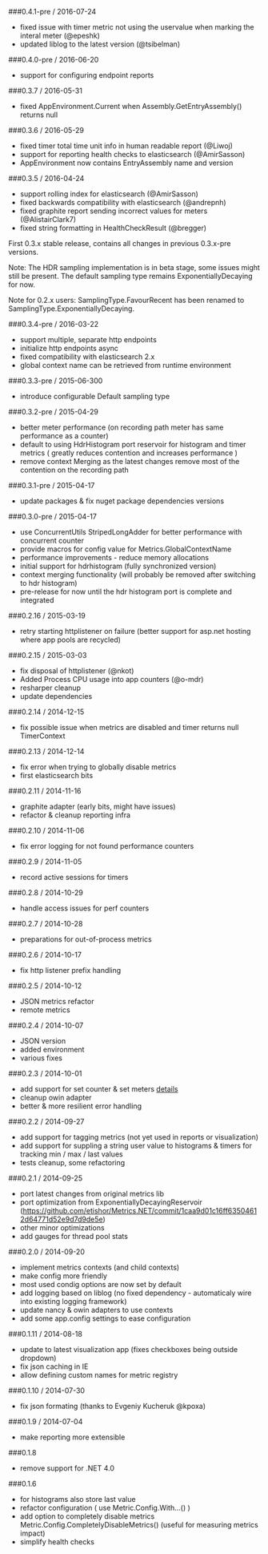 ###0.4.1-pre / 2016-07-24
* fixed issue with timer metric not using the uservalue when marking the interal meter (@epeshk)
* updated liblog to the latest version (@tsibelman)

###0.4.0-pre / 2016-06-20
* support for configuring endpoint reports

###0.3.7 / 2016-05-31
* fixed AppEnvironment.Current when Assembly.GetEntryAssembly() returns null

###0.3.6 / 2016-05-29
* fixed timer total time unit info in human readable report (@Liwoj)
* support for reporting health checks to elasticsearch (@AmirSasson)
* AppEnvironment now contains EntryAssembly name and version

###0.3.5 / 2016-04-24
* support rolling index for elasticsearch (@AmirSasson)
* fixed backwards compatibility with elasticsearch (@andrepnh)
* fixed graphite report sending incorrect values for meters (@AlistairClark7)
* fixed string formatting in HealthCheckResult (@bregger)

First 0.3.x stable release, contains all changes in previous 0.3.x-pre versions.

Note: The HDR sampling implementation is in beta stage, some issues might still be present. The default sampling type remains ExponentiallyDecaying for now.

Note for 0.2.x users: SamplingType.FavourRecent has been renamed to SamplingType.ExponentiallyDecaying.

###0.3.4-pre / 2016-03-22
* support multiple, separate http endpoints
* initialize http endpoints async
* fixed compatibility with elasticsearch 2.x
* global context name can be retrieved from runtime environment

###0.3.3-pre / 2015-06-300
* introduce configurable Default sampling type

###0.3.2-pre / 2015-04-29
* better meter performance (on recording path meter has same performance as a counter)
* default to using HdrHistogram port reservoir for histogram and timer metrics ( greatly reduces contention and increases performance )
* remove context Merging as the latest changes remove most of the contention on the recording path

###0.3.1-pre / 2015-04-17
* update packages & fix nuget package dependencies versions

###0.3.0-pre / 2015-04-17
* use ConcurrentUtils StripedLongAdder for better performance with concurrent counter
* provide macros for config value for Metrics.GlobalContextName
* performance improvements - reduce memory allocations
* initial support for hdrhistogram (fully synchronized version)
* context merging functionality (will probably be removed after switching to hdr histogram)
* pre-release for now until the hdr histogram port is complete and integrated

###0.2.16 / 2015-03-19
* retry starting httplistener on failure (better support for asp.net hosting where app pools are recycled)

###0.2.15 / 2015-03-03
* fix disposal of httplistener (@nkot)
* Added Process CPU usage into app counters (@o-mdr)
* resharper cleanup
* update dependencies

###0.2.14 / 2014-12-15
* fix possible issue when metrics are disabled and timer returns null TimerContext

###0.2.13 / 2014-12-14
* fix error when trying to globally disable metrics
* first elasticsearch bits

###0.2.11 / 2014-11-16
* graphite adapter (early bits, might have issues)
* refactor & cleanup reporting infra

###0.2.10 / 2014-11-06
* fix error logging for not found performance counters

###0.2.9 / 2014-11-05
* record active sessions for timers

###0.2.8 / 2014-10-29
* handle access issues for perf counters

###0.2.7 / 2014-10-28
* preparations for out-of-process metrics

###0.2.6 / 2014-10-17
* fix http listener prefix handling

###0.2.5 / 2014-10-12
* JSON metrics refactor
* remote metrics 

###0.2.4 / 2014-10-07
* JSON version
* added environment 
* various fixes

###0.2.3 / 2014-10-01
* add support for set counter & set meters [details](https://github.com/etishor/Metrics.NET/issues/21)
* cleanup owin adapter
* better & more resilient error handling

###0.2.2 / 2014-09-27
* add support for tagging metrics (not yet used in reports or visualization)
* add support for suppling a string user value to histograms & timers for tracking min / max / last values
* tests cleanup, some refactoring

###0.2.1 / 2014-09-25
* port latest changes from original metrics lib
* port optimization from ExponentiallyDecayingReservoir (https://github.com/etishor/Metrics.NET/commit/1caa9d01c16ff63504612d64771d52e9d7d9de5e)
* other minor optimizations
* add gauges for thread pool stats

###0.2.0 / 2014-09-20
* implement metrics contexts (and child contexts)
* make config more friendly
* most used condig options are now set by default
* add logging based on liblog (no fixed dependency - automaticaly wire into existing logging framework)
* update nancy & owin adapters to use contexts
* add some app.config settings to ease configuration

###0.1.11 / 2014-08-18
* update to latest visualization app (fixes checkboxes being outside dropdown)
* fix json caching in IE
* allow defining custom names for metric registry

###0.1.10 / 2014-07-30
* fix json formating (thanks to Evgeniy Kucheruk @kpoxa)

###0.1.9 / 2014-07-04
* make reporting more extensible

###0.1.8
* remove support for .NET 4.0

###0.1.6
* for histograms also store last value
* refactor configuration ( use Metric.Config.With...() )
* add option to completely disable metrics Metric.Config.CompletelyDisableMetrics() (useful for measuring metrics impact)
* simplify health checks
